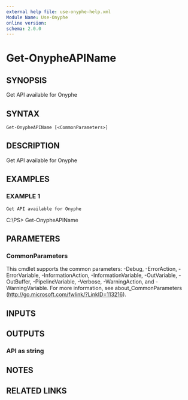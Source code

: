 ```yaml
---
external help file: use-onyphe-help.xml
Module Name: Use-Onyphe
online version:
schema: 2.0.0
---
```


# Get-OnypheAPIName

## SYNOPSIS
Get API available for Onyphe

## SYNTAX

```
Get-OnypheAPIName [<CommonParameters>]
```

## DESCRIPTION
Get API available for Onyphe

## EXAMPLES

### EXAMPLE 1
```
Get API available for Onyphe
```

C:\PS\> Get-OnypheAPIName

## PARAMETERS

### CommonParameters
This cmdlet supports the common parameters: -Debug, -ErrorAction, -ErrorVariable, -InformationAction, -InformationVariable, -OutVariable, -OutBuffer, -PipelineVariable, -Verbose, -WarningAction, and -WarningVariable. For more information, see about_CommonParameters (http://go.microsoft.com/fwlink/?LinkID=113216).

## INPUTS

## OUTPUTS

### API as string
## NOTES

## RELATED LINKS
